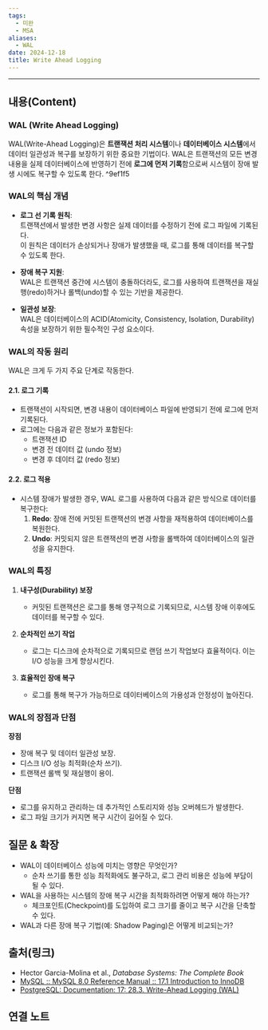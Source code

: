 ```yaml
---
tags:
  - 미완
  - MSA
aliases:
  - WAL
date: 2024-12-18
title: Write Ahead Logging
---
```

---

## 내용(Content)

### WAL (Write Ahead Logging)

WAL(Write-Ahead Logging)은 **트랜잭션 처리 시스템**이나 **데이터베이스 시스템**에서 데이터 일관성과 복구를 보장하기 위한 중요한 기법이다. WAL은 트랜잭션의 모든 변경 내용을 실제 데이터베이스에 반영하기 전에 **로그에 먼저 기록**함으로써 시스템이 장애 발생 시에도 복구할 수 있도록 한다. ^9ef1f5

### WAL의 핵심 개념

- **로그 선 기록 원칙**:  
    트랜잭션에서 발생한 변경 사항은 실제 데이터를 수정하기 전에 로그 파일에 기록된다.  
    이 원칙은 데이터가 손상되거나 장애가 발생했을 때, 로그를 통해 데이터를 복구할 수 있도록 한다.
    
- **장애 복구 지원**:  
    WAL은 트랜잭션 중간에 시스템이 충돌하더라도, 로그를 사용하여 트랜잭션을 재실행(redo)하거나 롤백(undo)할 수 있는 기반을 제공한다.
    
- **일관성 보장**:  
    WAL은 데이터베이스의 ACID(Atomicity, Consistency, Isolation, Durability) 속성을 보장하기 위한 필수적인 구성 요소이다.

### WAL의 작동 원리

WAL은 크게 두 가지 주요 단계로 작동한다.

#### 2.1. **로그 기록**

- 트랜잭션이 시작되면, 변경 내용이 데이터베이스 파일에 반영되기 전에 로그에 먼저 기록된다.
- 로그에는 다음과 같은 정보가 포함된다:
    - 트랜잭션 ID
    - 변경 전 데이터 값 (undo 정보)
    - 변경 후 데이터 값 (redo 정보)

#### 2.2. **로그 적용**

- 시스템 장애가 발생한 경우, WAL 로그를 사용하여 다음과 같은 방식으로 데이터를 복구한다:
    1. **Redo**: 장애 전에 커밋된 트랜잭션의 변경 사항을 재적용하여 데이터베이스를 복원한다.
    2. **Undo**: 커밋되지 않은 트랜잭션의 변경 사항을 롤백하여 데이터베이스의 일관성을 유지한다.

### WAL의 특징

1. **내구성(Durability) 보장**
    
    - 커밋된 트랜잭션은 로그를 통해 영구적으로 기록되므로, 시스템 장애 이후에도 데이터를 복구할 수 있다.
2. **순차적인 쓰기 작업**
    
    - 로그는 디스크에 순차적으로 기록되므로 랜덤 쓰기 작업보다 효율적이다. 이는 I/O 성능을 크게 향상시킨다.
3. **효율적인 장애 복구**
    
    - 로그를 통해 복구가 가능하므로 데이터베이스의 가용성과 안정성이 높아진다.

### WAL의 장점과 단점

**장점**

- 장애 복구 및 데이터 일관성 보장.
- 디스크 I/O 성능 최적화(순차 쓰기).
- 트랜잭션 롤백 및 재실행이 용이.

**단점**

- 로그를 유지하고 관리하는 데 추가적인 스토리지와 성능 오버헤드가 발생한다.
- 로그 파일 크기가 커지면 복구 시간이 길어질 수 있다.


## 질문 & 확장

- WAL이 데이터베이스 성능에 미치는 영향은 무엇인가?
    - 순차 쓰기를 통한 성능 최적화에도 불구하고, 로그 관리 비용은 성능에 부담이 될 수 있다.
- WAL을 사용하는 시스템의 장애 복구 시간을 최적화하려면 어떻게 해야 하는가?
    - 체크포인트(Checkpoint)를 도입하여 로그 크기를 줄이고 복구 시간을 단축할 수 있다.
- WAL과 다른 장애 복구 기법(예: Shadow Paging)은 어떻게 비교되는가?

## 출처(링크)

- Hector Garcia-Molina et al., _Database Systems: The Complete Book_
- [MySQL :: MySQL 8.0 Reference Manual :: 17.1 Introduction to InnoDB](https://dev.mysql.com/doc/refman/8.0/en/innodb-introduction.html)
- [PostgreSQL: Documentation: 17: 28.3. Write-Ahead Logging (WAL)](https://www.postgresql.org/docs/current/wal-intro.html)

## 연결 노트










